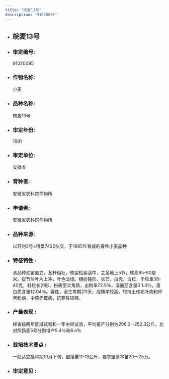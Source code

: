 ```yaml
---
title: "皖麦13号"
description: "91020095"
---
```

* ## 皖麦13号
* ###  审定编号:  
   91020095

*  ### 作物名称:  
   小麦

*   ###  品种名称: 
    皖麦13号

*   ### 审定年份: 
    1991

*   ### 审定单位:  
    安徽省

*   ### 育种者:  
    安徽省农科院作物所

*   ### 申请者:  
    安徽省农科院作物所

*   ### 品种来源:  
    以开封2号×博爱7422杂交，于1985年育成的春性小麦品种

*   ### 特征特性 : 
    该品种幼苗直立，茎杆粗壮，株型松紧适中，主茎地上5节，株高85-90厘米。拔节后叶片上冲，叶色淡绿。穗纺锤形，长芒、白壳、白粒，千粒重38-40克，籽粒长卵形，粉质至半角质，出粉率72.5％，湿面筋含量3 1.4％，蛋白质含量12.04％。春性，全生育期211天，成穗率较高。较抗土传花叶病和杆黑粉病，中感赤霉病，抗寒性较强。

*   ### 产量表现 : 
    经省级两年区域试验和一年中间试验，平均亩产分别为296.0--252.3公斤，比对照扬麦5号分别增产5.4％和8.o％

*   ### 栽培技术要点 : 
    一般适宜播种期10月下旬，亩播量11-13公斤，要求亩基本苗20一25万。


*   ### 审定意见 : 
    
